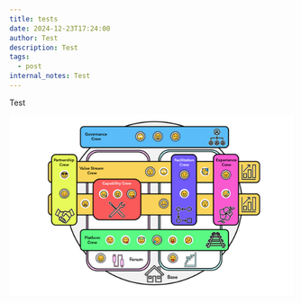 ```yaml
---
title: tests
date: 2024-12-23T17:24:00
author: Test
description: Test
tags:
  - post
internal_notes: Test
---
```

Test

![](/src/assets/images/data_organization.png)
